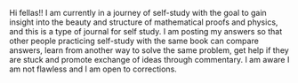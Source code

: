 Hi fellas!! I am currently in a journey of self-study with the goal to gain insight into the beauty and structure 
of mathematical proofs and physics, and this is a type of journal for self study. I am posting my answers so that 
other people practicing self-study with the same book can compare answers, learn from another way to solve the same 
problem, get help if they are stuck and promote exchange of ideas through commentary. I am aware I am not flawless 
and I am open to corrections.
